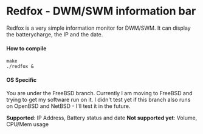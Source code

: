 # Redfox - DWM/SWM information bar

Redfox is a very simple information monitor for DWM/SWM.
It can display the batterycharge, the IP and the date.

#### How to compile

    make
	./redfox &
	
#### OS Specific

You are under the FreeBSD branch. Currently I am moving to FreeBSD and trying to get my software run on it.
I didn't test yet if this branch also runs on OpenBSD and NetBSD - I'll test it in the future.

__Supported__: IP Address, Battery status and date
__Not supported yet__: Volume, CPU/Mem usage
